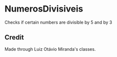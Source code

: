 # NumerosDivisiveis
Checks if certain numbers are divisible by 5 and by 3

## Credit
Made through Luiz Otávio Miranda's classes.
